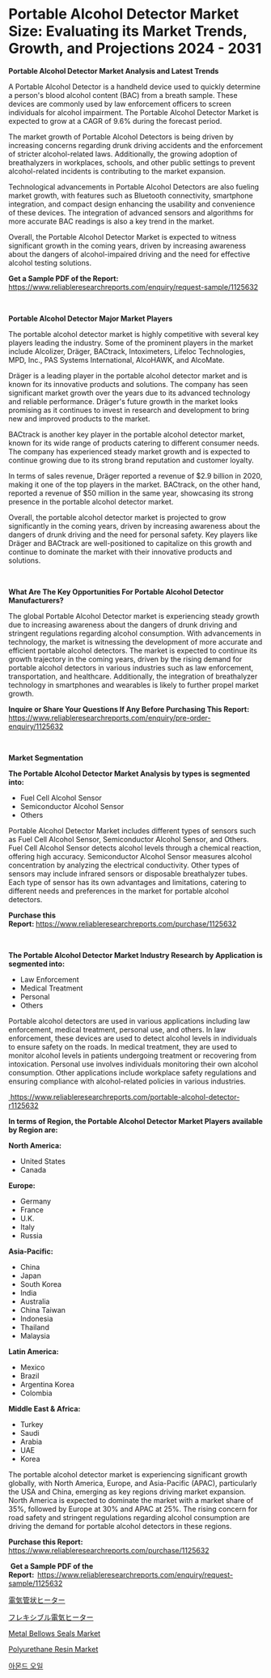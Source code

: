 <p><h1>Portable Alcohol Detector Market Size: Evaluating its Market Trends, Growth, and Projections 2024 - 2031</h1></p><p><strong>Portable Alcohol Detector Market Analysis and Latest Trends</strong></p>
<p><p>A Portable Alcohol Detector is a handheld device used to quickly determine a person's blood alcohol content (BAC) from a breath sample. These devices are commonly used by law enforcement officers to screen individuals for alcohol impairment. The Portable Alcohol Detector Market is expected to grow at a CAGR of 9.6% during the forecast period.</p><p>The market growth of Portable Alcohol Detectors is being driven by increasing concerns regarding drunk driving accidents and the enforcement of stricter alcohol-related laws. Additionally, the growing adoption of breathalyzers in workplaces, schools, and other public settings to prevent alcohol-related incidents is contributing to the market expansion. </p><p>Technological advancements in Portable Alcohol Detectors are also fueling market growth, with features such as Bluetooth connectivity, smartphone integration, and compact design enhancing the usability and convenience of these devices. The integration of advanced sensors and algorithms for more accurate BAC readings is also a key trend in the market.</p><p>Overall, the Portable Alcohol Detector Market is expected to witness significant growth in the coming years, driven by increasing awareness about the dangers of alcohol-impaired driving and the need for effective alcohol testing solutions.</p></p>
<p><strong>Get a Sample PDF of the Report:&nbsp;</strong> <a href="https://www.reliableresearchreports.com/enquiry/request-sample/1125632">https://www.reliableresearchreports.com/enquiry/request-sample/1125632</a></p>
<p>&nbsp;</p>
<p><strong>Portable Alcohol Detector Major Market Players</strong></p>
<p><p>The portable alcohol detector market is highly competitive with several key players leading the industry. Some of the prominent players in the market include Alcolizer, Dräger, BACtrack, Intoximeters, Lifeloc Technologies, MPD, Inc., PAS Systems International, AlcoHAWK, and AlcoMate.</p><p>Dräger is a leading player in the portable alcohol detector market and is known for its innovative products and solutions. The company has seen significant market growth over the years due to its advanced technology and reliable performance. Dräger's future growth in the market looks promising as it continues to invest in research and development to bring new and improved products to the market.</p><p>BACtrack is another key player in the portable alcohol detector market, known for its wide range of products catering to different consumer needs. The company has experienced steady market growth and is expected to continue growing due to its strong brand reputation and customer loyalty.</p><p>In terms of sales revenue, Dräger reported a revenue of $2.9 billion in 2020, making it one of the top players in the market. BACtrack, on the other hand, reported a revenue of $50 million in the same year, showcasing its strong presence in the portable alcohol detector market.</p><p>Overall, the portable alcohol detector market is projected to grow significantly in the coming years, driven by increasing awareness about the dangers of drunk driving and the need for personal safety. Key players like Dräger and BACtrack are well-positioned to capitalize on this growth and continue to dominate the market with their innovative products and solutions.</p></p>
<p>&nbsp;</p>
<p><strong>What Are The Key Opportunities For Portable Alcohol Detector Manufacturers?</strong></p>
<p><p>The global Portable Alcohol Detector market is experiencing steady growth due to increasing awareness about the dangers of drunk driving and stringent regulations regarding alcohol consumption. With advancements in technology, the market is witnessing the development of more accurate and efficient portable alcohol detectors. The market is expected to continue its growth trajectory in the coming years, driven by the rising demand for portable alcohol detectors in various industries such as law enforcement, transportation, and healthcare. Additionally, the integration of breathalyzer technology in smartphones and wearables is likely to further propel market growth.</p></p>
<p><strong>Inquire or Share Your Questions If Any Before Purchasing This Report:</strong> <a href="https://www.reliableresearchreports.com/enquiry/pre-order-enquiry/1125632">https://www.reliableresearchreports.com/enquiry/pre-order-enquiry/1125632</a></p>
<p>&nbsp;</p>
<p><strong>Market Segmentation</strong></p>
<p><strong>The Portable Alcohol Detector Market Analysis by types is segmented into:</strong></p>
<p><ul><li>Fuel Cell Alcohol Sensor</li><li>Semiconductor Alcohol Sensor</li><li>Others</li></ul></p>
<p><p>Portable Alcohol Detector Market includes different types of sensors such as Fuel Cell Alcohol Sensor, Semiconductor Alcohol Sensor, and Others. Fuel Cell Alcohol Sensor detects alcohol levels through a chemical reaction, offering high accuracy. Semiconductor Alcohol Sensor measures alcohol concentration by analyzing the electrical conductivity. Other types of sensors may include infrared sensors or disposable breathalyzer tubes. Each type of sensor has its own advantages and limitations, catering to different needs and preferences in the market for portable alcohol detectors.</p></p>
<p><strong>Purchase this Report:&nbsp;</strong><a href="https://www.reliableresearchreports.com/purchase/1125632">https://www.reliableresearchreports.com/purchase/1125632</a></p>
<p>&nbsp;</p>
<p><strong>The Portable Alcohol Detector Market Industry Research by Application is segmented into:</strong></p>
<p><ul><li>Law Enforcement</li><li>Medical Treatment</li><li>Personal</li><li>Others</li></ul></p>
<p><p>Portable alcohol detectors are used in various applications including law enforcement, medical treatment, personal use, and others. In law enforcement, these devices are used to detect alcohol levels in individuals to ensure safety on the roads. In medical treatment, they are used to monitor alcohol levels in patients undergoing treatment or recovering from intoxication. Personal use involves individuals monitoring their own alcohol consumption. Other applications include workplace safety regulations and ensuring compliance with alcohol-related policies in various industries.</p></p>
<p><a href="https://www.reliableresearchreports.com/portable-alcohol-detector-r1125632">&nbsp;https://www.reliableresearchreports.com/portable-alcohol-detector-r1125632</a></p>
<p><strong>In terms of Region, the Portable Alcohol Detector Market Players available by Region are:</strong></p>
<p>
    <p> <strong> North America: </strong>
        <ul>
            <li>United States</li>
            <li>Canada</li>
        </ul>
        </p> 
    <p> <strong> Europe: </strong>
        <ul>
            <li>Germany</li>
            <li>France</li>
            <li>U.K.</li>
            <li>Italy</li>
            <li>Russia</li>
        </ul>
        </p> 
    <p> <strong> Asia-Pacific: </strong>
        <ul>
            <li>China</li>
            <li>Japan</li>
            <li>South Korea</li>
            <li>India</li>
            <li>Australia</li>
            <li>China Taiwan</li>
            <li>Indonesia</li>
            <li>Thailand</li>
            <li>Malaysia</li>
        </ul>
        </p> 
    <p> <strong> Latin America: </strong>
        <ul>
            <li>Mexico</li>
            <li>Brazil</li>
            <li>Argentina Korea</li>
            <li>Colombia</li>
        </ul>
        </p> 
    <p> <strong> Middle East & Africa: </strong>
        <ul>
            <li>Turkey</li>
            <li>Saudi</li>
            <li>Arabia</li>
            <li>UAE</li>
            <li>Korea</li>
        </ul>
    </p>
    </p>
<p><p>The portable alcohol detector market is experiencing significant growth globally, with North America, Europe, and Asia-Pacific (APAC), particularly the USA and China, emerging as key regions driving market expansion. North America is expected to dominate the market with a market share of 35%, followed by Europe at 30% and APAC at 25%. The rising concern for road safety and stringent regulations regarding alcohol consumption are driving the demand for portable alcohol detectors in these regions.</p></p>
<p><strong>Purchase this Report: </strong><a href="https://www.reliableresearchreports.com/purchase/1125632">https://www.reliableresearchreports.com/purchase/1125632</a></p>
<p>&nbsp;<strong>Get a Sample PDF of the Report:&nbsp;&nbsp;</strong><a href="https://www.reliableresearchreports.com/enquiry/request-sample/1125632">https://www.reliableresearchreports.com/enquiry/request-sample/1125632</a></p>
<p><strong></strong></p>
<p><p><a href="https://github.com/xemfu2379520/Market-Research-Report-List-1/blob/main/282745321074.md">電気管状ヒーター</a></p><p><a href="https://github.com/bucuel854722/Market-Research-Report-List-1/blob/main/456683521075.md">フレキシブル電気ヒーター</a></p><p><a href="https://github.com/cecuraprangm/Market-Research-Report-List-2/blob/main/metal-bellows-seals-market.md">Metal Bellows Seals Market</a></p><p><a href="https://issuu.com/reportprime-2/docs/polyurethane-resin-market-size-2030.pptx">Polyurethane Resin Market</a></p><p><a href="https://github.com/khytkeqagplkzqvh/Market-Research-Report-List-1/blob/main/371085619634.md">아몬드 오일</a></p></p>